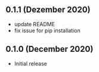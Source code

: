 
0.1.1 (Dezember 2020)
----------------------
- update README
- fix issue for pip installation

0.1.0 (December 2020)
----------------------

- Initial release
